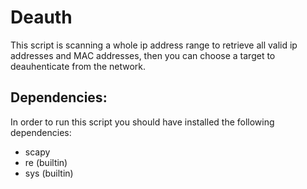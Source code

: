 # Deauth
This script is scanning a whole ip address range to retrieve all valid ip addresses and MAC addresses, then you can choose a target to deauhenticate from the network.

## Dependencies:
In order to run this script you should have installed the following dependencies:
- scapy
- re (builtin)
- sys (builtin)

